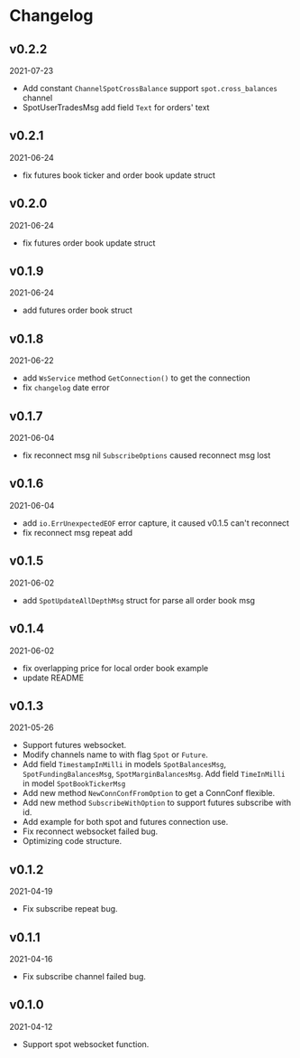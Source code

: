# Changelog

## v0.2.2

2021-07-23

- Add constant `ChannelSpotCrossBalance` support `spot.cross_balances` channel
- SpotUserTradesMsg add field `Text` for orders' text

## v0.2.1

2021-06-24

- fix futures book ticker and order book update struct

## v0.2.0

2021-06-24

- fix futures order book update struct

## v0.1.9

2021-06-24

- add futures order book struct

## v0.1.8

2021-06-22

- add `WsService` method `GetConnection()` to get the connection
- fix `changelog` date error

## v0.1.7

2021-06-04

- fix reconnect msg nil `SubscribeOptions` caused reconnect msg lost

## v0.1.6

2021-06-04

- add `io.ErrUnexpectedEOF` error capture, it caused v0.1.5 can't reconnect
- fix reconnect msg repeat add

## v0.1.5

2021-06-02

- add `SpotUpdateAllDepthMsg` struct for parse all order book msg

## v0.1.4

2021-06-02

- fix overlapping price for local order book example
- update README

## v0.1.3

2021-05-26

- Support futures websocket.
- Modify channels name to with flag `Spot` or `Future`.
- Add field `TimestampInMilli`  in models `SpotBalancesMsg`, `SpotFundingBalancesMsg`, `SpotMarginBalancesMsg`. Add
  field `TimeInMilli` in model `SpotBookTickerMsg`
- Add new method `NewConnConfFromOption` to get a ConnConf flexible.
- Add new method `SubscribeWithOption` to support futures subscribe with id.
- Add example for both spot and futures connection use.
- Fix reconnect websocket failed bug.
- Optimizing code structure.

## v0.1.2

2021-04-19

- Fix subscribe repeat bug.

## v0.1.1

2021-04-16

- Fix subscribe channel failed bug.

## v0.1.0

2021-04-12

- Support spot websocket function.